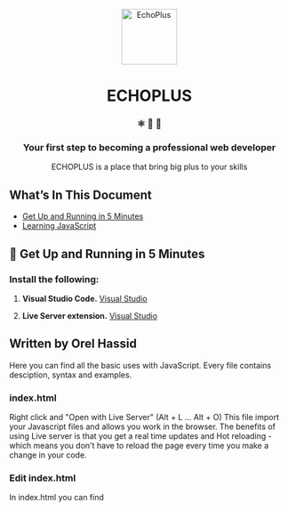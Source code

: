 <p align="center">
  <a href="https://gatsbyjs.org">
    <img alt="EchoPlus" src="https://drive.google.com/uc?id=1BJOIzw2dRLjRhybJGoh5DlZdHEiA_jGx" width="100" />
  </a>
</p>
<h1 align="center">
  ECHOPLUS
</h1>

<h3 align="center">
  ⚛️ 📄 🚀
</h3>
<h3 align="center">
  Your first step to becoming a professional web developer
</h3>
<p align="center">
  ECHOPLUS is a place that bring big plus to your skills
</p>
<p align="center"> </p>

## What’s In This Document

- [Get Up and Running in 5 Minutes](#-get-up-and-running-in-5-minutes)
- [Learning JavaScript](#-learning-javascript)

## 🚀 Get Up and Running in 5 Minutes

### Install the following:

1. **Visual Studio Code.**
   <a href="https://code.visualstudio.com/download">Visual Studio</a>

2. **Live Server extension.**
   <a href="https://marketplace.visualstudio.com/items?itemName=ritwickdey.LiveServer">Visual Studio</a>

## Written by Orel Hassid

Here you can find all the basic uses with JavaScript.
Every file contains desciption, syntax and examples.

### index.html

Right click and "Open with Live Server" (Alt + L ... Alt + O)
This file import your Javascript files and allows you work in the browser.
The benefits of using Live server is that you get a real time updates and Hot reloading - which means you don't have to reload the page every time you make a change in your code.

### Edit index.html

In index.html you can find <script> tag.
whenever you work with specific javascript file dont forget to reference it inside the src attribute.
